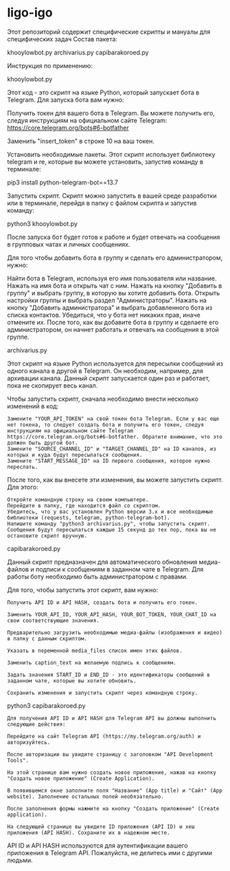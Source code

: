 # ligo-igo
Этот репозиторий содержит специфические скрипты и мануалы для специфических задач
Состав пакета:

khooylowbot.py
archivarius.py
capibarakoroed.py

Инструкция по применению:

khooylowbot.py

Этот код - это скрипт на языке Python, который запускает бота в Telegram. Для запуска бота вам нужно:

Получить токен для вашего бота в Telegram. Вы можете получить его, следуя инструкциям на официальном сайте Telegram: https://core.telegram.org/bots#6-botfather

Заменить "insert_token" в строке 10 на ваш токен.

Установить необходимые пакеты. Этот скрипт использует библиотеку telegram и re, которые вы можете установить, запустив команду в терминале:

pip3 install python-telegram-bot==13.7

Запустить скрипт. Скрипт можно запустить в вашей среде разработки или в терминале, перейдя в папку с файлом скрипта и запустив команду:

python3 khooylowbot.py

После запуска бот будет готов к работе и будет отвечать на сообщения в групповых чатах и личных сообщениях.

Для того чтобы добавить бота в группу и сделать его администратором, нужно:

Найти бота в Telegram, используя его имя пользователя или название.
Нажать на имя бота и открыть чат с ним.
Нажать на кнопку "Добавить в группу" и выбрать группу, в которую вы хотите добавить бота.
Открыть настройки группы и выбрать раздел "Администраторы".
Нажать на кнопку "Добавить администратора" и выбрать добавленного бота из списка контактов.
Убедиться, что у бота нет никаких прав, иначе отмените их.
После того, как вы добавите бота в группу и сделаете его администратором, он начнет работать и отвечать на сообщения в этой группе.

archivarius.py

Этот скрипт на языке Python используется для пересылки сообщений из одного канала в другой в Telegram. Он необходим, например, для архивации канала. Данный скрипт запускается один раз и работает, пока не скопирует весь канал. 

Чтобы запустить скрипт, сначала необходимо внести несколько изменений в код:

    Замените "YOUR_API_TOKEN" на свой токен бота Telegram. Если у вас еще нет токена, то следует создать бота и получить его токен, следуя инструкциям на официальном сайте Telegram https://core.telegram.org/bots#6-botfather. Обратите внимание, что это должен быть другой бот. 
    Замените "SOURCE_CHANNEL_ID" и "TARGET_CHANNEL_ID" на ID каналов, из которых и куда будут пересылаться сообщения.
    Замените "START_MESSAGE_ID" на ID первого сообщения, которое нужно переслать.

После того, как вы внесете эти изменения, вы можете запустить скрипт. Для этого:

    Откройте командную строку на своем компьютере.
    Перейдите в папку, где находится файл со скриптом.
    Убедитесь, что у вас установлен Python версии 3.x и все необходимые библиотеки (requests, telegram, python-telegram-bot).
    Напишите команду "python3 archivarius.py", чтобы запустить скрипт.
    Сообщения будут пересылаться каждые 15 секунд до тех пор, пока вы не остановите скрипт вручную.
    
    
capibarakoroed.py

Данный скрипт предназначен для автоматического обновления медиа-файлов и подписи к сообщениям в заданном чате в Telegram. Для работы боту необходимо быть администратором с правами.

Для того, чтобы запустить этот скрипт, вам нужно:

    Получить API ID и API HASH, создать бота и получить его токен.

    Заменить YOUR_API_ID, YOUR_API_HASH, YOUR_BOT_TOKEN, YOUR_CHAT_ID на свои соответствующие значения.

    Предварительно загрузить необходимые медиа-файлы (изображения и видео) в папку с данным скриптом.

    Указать в переменной media_files список имен этих файлов.

    Заменить caption_text на желаемую подпись к сообщениям.

    Задать значения START_ID и END_ID - это идентификаторы сообщений в заданном чате, которые вы хотите обновить.

    Сохранить изменения и запустить скрипт через командную строку.
    
 python3 capibarakoroed.py
    
    Для получения API ID и API HASH для Telegram API вы должны выполнить следующие действия:

    Перейдите на сайт Telegram API (https://my.telegram.org/auth) и авторизуйтесь.

    После авторизации вы увидите страницу с заголовком "API Development Tools".

    На этой странице вам нужно создать новое приложение, нажав на кнопку "Создать новое приложение" (Create Application).

    В появившемся окне заполните поля "Название" (App title) и "Сайт" (App website). Заполнение остальных полей необязательно.

    После заполнения формы нажмите на кнопку "Создать приложение" (Create application).

    На следующей странице вы увидите ID приложения (API ID) и хеш приложения (API HASH). Сохраните их в надежном месте.

API ID и API HASH используются для аутентификации вашего приложения в Telegram API. Пожалуйста, не делитесь ими с другими людьми.
    
